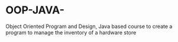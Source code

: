 # OOP-JAVA-
Object Oriented Program and Design, Java based course to create a program to manage the inventory of a hardware store
